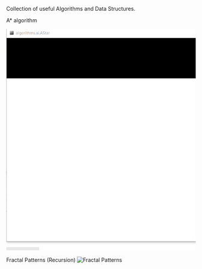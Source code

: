 Collection of useful Algorithms and Data Structures.

A* algorithm

![Astar](src/main/resources/AStar.gif)


Fractal Patterns (Recursion)
![Fractal Patterns](src/main/resources/FractalPatterns.gif)
